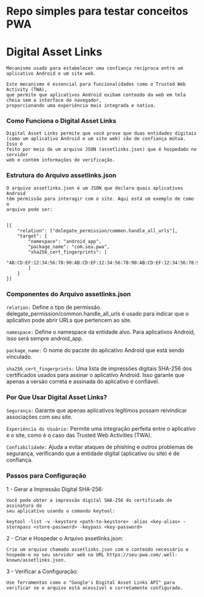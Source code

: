 # Repo simples para testar conceitos PWA 


# Digital Asset Links

````
Mecanismo usado para estabelecer uma confiança recíproca entre um aplicativo Android e um site web.

Este mecanismo é essencial para funcionalidades como o Trusted Web Activity (TWA), 
que permite que aplicativos Android exibam conteúdo da web em tela cheia sem a interface do navegador, 
proporcionando uma experiência mais integrada e nativa.

````

### Como Funciona o Digital Asset Links
````
Digital Asset Links permite que você prove que duas entidades digitais 
(como um aplicativo Android e um site web) são de confiança mútua. Isso é
feito por meio de um arquivo JSON (assetlinks.json) que é hospedado no servidor
web e contém informações de verificação.
````

### Estrutura do Arquivo assetlinks.json
````
O arquivo assetlinks.json é um JSON que declara quais aplicativos Android
têm permissão para interagir com o site. Aqui está um exemplo de como o
arquivo pode ser: 
````

```JS

[{
    "relation": ["delegate_permission/common.handle_all_urls"],
    "target": {
        "namespace": "android_app",
        "package_name": "com.seu.pwa",
        "sha256_cert_fingerprints": [
            "AB:CD:EF:12:34:56:78:90:AB:CD:EF:12:34:56:78:90:AB:CD:EF:12:34:56:78:90:AB:CD:EF:12:34:56:78:90"
        ]
    }
}]

```

### Componentes do Arquivo assetlinks.json

`relation:` Define o tipo de permissão. delegate_permission/common.handle_all_urls é usado para indicar que o aplicativo pode abrir URLs que pertencem ao site.

`namespace:` Define o namespace da entidade alvo. Para aplicativos Android, isso será sempre android_app.

`package_name:` O nome do pacote do aplicativo Android que está sendo vinculado.

`sha256_cert_fingerprints:` Uma lista de impressões digitais SHA-256 dos certificados usados para assinar o aplicativo Android. Isso garante que apenas a versão correta e assinada do aplicativo é confiável.

### Por Que Usar Digital Asset Links?

`Segurança:` Garante que apenas aplicativos legítimos possam reivindicar associações com seu site.

`Experiência do Usuário:` Permite uma integração perfeita entre o aplicativo e o site, como é o
caso das Trusted Web Activities (TWA).

`Confiabilidade:` Ajuda a evitar ataques de phishing e outros problemas de segurança,
verificando que a entidade digital (aplicativo ou site) é de confiança.


### Passos para Configuração


1 - Gerar a Impressão Digital SHA-256:

````
Você pode obter a impressão digital SHA-256 do certificado de assinatura do 
seu aplicativo usando o comando keytool:

keytool -list -v -keystore <path-to-keystore> -alias <key-alias> -storepass <store-password> -keypass <key-password>
````

2 - Criar e Hospedar o Arquivo assetlinks.json:

````
Crie um arquivo chamado assetlinks.json com o conteúdo necessário e
hospede-o no seu servidor web na URL https://seu-pwa.com/.well-known/assetlinks.json.
````

3 - Verificar a Configuração:

````
Use ferramentas como o "Google's Digital Asset Links API" para verificar se o arquivo está acessível e corretamente configurado.
````